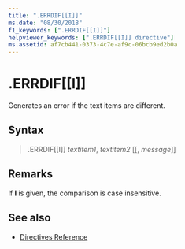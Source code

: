 ```yaml
---
title: ".ERRDIF[[I]]"
ms.date: "08/30/2018"
f1_keywords: [".ERRDIF[[I]]"]
helpviewer_keywords: [".ERRDIF[[I]] directive"]
ms.assetid: af7cb441-0373-4c7e-af9c-06bcb9ed2b0a
---
```

# .ERRDIF[[I]]

Generates an error if the text items are different.

## Syntax

> .ERRDIF[[I]] *textitem1*, *textitem2* [[, *message*]]

## Remarks

If **I** is given, the comparison is case insensitive.

## See also

- [Directives Reference](../../assembler/masm/directives-reference.md)
